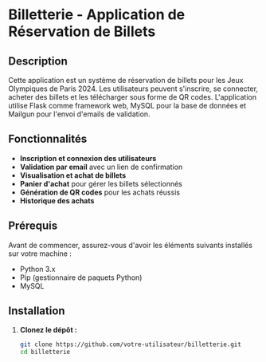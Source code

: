 # Billetterie - Application de Réservation de Billets

## Description

Cette application est un système de réservation de billets pour les Jeux Olympiques de Paris 2024. Les utilisateurs peuvent s'inscrire, se connecter, acheter des billets et les télécharger sous forme de QR codes. L'application utilise Flask comme framework web, MySQL pour la base de données et Mailgun pour l'envoi d'emails de validation.

## Fonctionnalités

- **Inscription et connexion des utilisateurs**
- **Validation par email** avec un lien de confirmation
- **Visualisation et achat de billets**
- **Panier d'achat** pour gérer les billets sélectionnés
- **Génération de QR codes** pour les achats réussis
- **Historique des achats**

## Prérequis

Avant de commencer, assurez-vous d'avoir les éléments suivants installés sur votre machine :

- Python 3.x
- Pip (gestionnaire de paquets Python)
- MySQL

## Installation

1. **Clonez le dépôt :**

   ```bash
   git clone https://github.com/votre-utilisateur/billetterie.git
   cd billetterie
